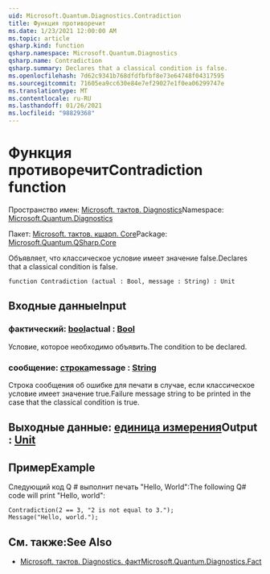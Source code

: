 ```yaml
---
uid: Microsoft.Quantum.Diagnostics.Contradiction
title: Функция противоречит
ms.date: 1/23/2021 12:00:00 AM
ms.topic: article
qsharp.kind: function
qsharp.namespace: Microsoft.Quantum.Diagnostics
qsharp.name: Contradiction
qsharp.summary: Declares that a classical condition is false.
ms.openlocfilehash: 7d62c9341b768dfdfbfbf8e73e64748f04317595
ms.sourcegitcommit: 71605ea9cc630e84e7ef29027e1f0ea06299747e
ms.translationtype: MT
ms.contentlocale: ru-RU
ms.lasthandoff: 01/26/2021
ms.locfileid: "98829368"
---
```

# <a name="contradiction-function"></a><span data-ttu-id="8da3c-102">Функция противоречит</span><span class="sxs-lookup"><span data-stu-id="8da3c-102">Contradiction function</span></span>

<span data-ttu-id="8da3c-103">Пространство имен: [Microsoft. тактов. Diagnostics](xref:Microsoft.Quantum.Diagnostics)</span><span class="sxs-lookup"><span data-stu-id="8da3c-103">Namespace: [Microsoft.Quantum.Diagnostics](xref:Microsoft.Quantum.Diagnostics)</span></span>

<span data-ttu-id="8da3c-104">Пакет: [Microsoft. тактов. кшарп. Core](https://nuget.org/packages/Microsoft.Quantum.QSharp.Core)</span><span class="sxs-lookup"><span data-stu-id="8da3c-104">Package: [Microsoft.Quantum.QSharp.Core](https://nuget.org/packages/Microsoft.Quantum.QSharp.Core)</span></span>


<span data-ttu-id="8da3c-105">Объявляет, что классическое условие имеет значение false.</span><span class="sxs-lookup"><span data-stu-id="8da3c-105">Declares that a classical condition is false.</span></span>

```qsharp
function Contradiction (actual : Bool, message : String) : Unit
```


## <a name="input"></a><span data-ttu-id="8da3c-106">Входные данные</span><span class="sxs-lookup"><span data-stu-id="8da3c-106">Input</span></span>

### <a name="actual--bool"></a><span data-ttu-id="8da3c-107">фактический: [bool](xref:microsoft.quantum.lang-ref.bool)</span><span class="sxs-lookup"><span data-stu-id="8da3c-107">actual : [Bool](xref:microsoft.quantum.lang-ref.bool)</span></span>

<span data-ttu-id="8da3c-108">Условие, которое необходимо объявить.</span><span class="sxs-lookup"><span data-stu-id="8da3c-108">The condition to be declared.</span></span>


### <a name="message--string"></a><span data-ttu-id="8da3c-109">сообщение: [строка](xref:microsoft.quantum.lang-ref.string)</span><span class="sxs-lookup"><span data-stu-id="8da3c-109">message : [String](xref:microsoft.quantum.lang-ref.string)</span></span>

<span data-ttu-id="8da3c-110">Строка сообщения об ошибке для печати в случае, если классическое условие имеет значение true.</span><span class="sxs-lookup"><span data-stu-id="8da3c-110">Failure message string to be printed in the case that the classical condition is true.</span></span>



## <a name="output--unit"></a><span data-ttu-id="8da3c-111">Выходные данные: [единица измерения](xref:microsoft.quantum.lang-ref.unit)</span><span class="sxs-lookup"><span data-stu-id="8da3c-111">Output : [Unit](xref:microsoft.quantum.lang-ref.unit)</span></span>



## <a name="example"></a><span data-ttu-id="8da3c-112">Пример</span><span class="sxs-lookup"><span data-stu-id="8da3c-112">Example</span></span>

<span data-ttu-id="8da3c-113">Следующий код Q # выполнит печать "Hello, World":</span><span class="sxs-lookup"><span data-stu-id="8da3c-113">The following Q# code will print "Hello, world":</span></span>

```qsharp
Contradiction(2 == 3, "2 is not equal to 3.");
Message("Hello, world.");
```

## <a name="see-also"></a><span data-ttu-id="8da3c-114">См. также:</span><span class="sxs-lookup"><span data-stu-id="8da3c-114">See Also</span></span>

- [<span data-ttu-id="8da3c-115">Microsoft. тактов. Diagnostics. факт</span><span class="sxs-lookup"><span data-stu-id="8da3c-115">Microsoft.Quantum.Diagnostics.Fact</span></span>](xref:Microsoft.Quantum.Diagnostics.Fact)